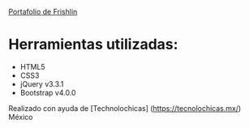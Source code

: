 [Portafolio de Frishlin](https://frishlin.github.io/)

# Herramientas utilizadas:
- HTML5
- CSS3
- jQuery v3.3.1
- Bootstrap v4.0.0

Realizado con ayuda de [Technolochicas] (https://tecnolochicas.mx/) México